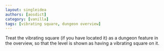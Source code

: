```yaml
---
layout: singleidea
authors: [aosdict]
category: [vanilla]
tags: [vibrating square, dungeon overview]
---
```

Treat the vibrating square (if you have located it) as a dungeon feature in the overview, so that the level is shown as having a vibrating square on it.
